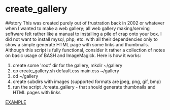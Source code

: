 create_gallery
==============

##story
This was created purely out of frustration back in 2002 or whatever when I wanted to make a web gallery; all web gallery making/serving software felt rather like a manual to installing a pile of crap onto your box. I did not want to install mysql, php, etc. with all their dependencies only to show a simple generate HTML page with some links and thumbnails.
Although this script is fully functional, consider it rather a collection of notes on basic usage of BASH and ImageMagick. Here is how it works:

1.  create some 'root' dir for the gallery, mkdir ~/gallery
2.  cp create_gallery.sh default.css main.css ~/gallery
3.  cd ~/gallery
4.  create subdirs with images (supported formats are jpeg, png, gif, bmp)
5.  run the script ./create_gallery - that should generate thumbnails and HTML pages with links

[EXAMPLE](http://users.on.net/~mbohun/gfx)
